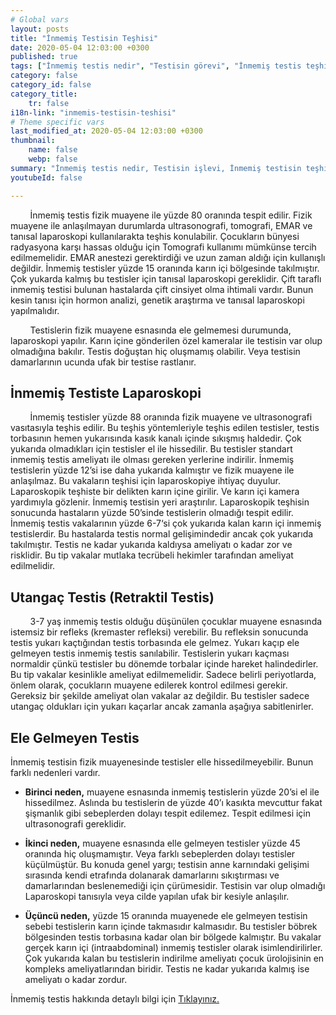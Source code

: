 ```yaml
---
# Global vars
layout: posts
title: "İnmemiş Testisin Teşhisi"
date: 2020-05-04 12:03:00 +0300
published: true
tags: ["İnmemiş testis nedir", "Testisin görevi", "İnmemiş testis teşhisi", "Mahcup testis", "İnmemiş testis muayene", "İnmemiş testis ameliyatı", "İnmemiş testis ameliyat teknikleri", "inmemiş testis" , "inmemiş testis laparoskopi" , "utangaç testis" , "retraktil testis" , "ele gelmeyen testis" , "inmemiş testis neden indirilir" , "inmemiş testis nedeni" , "inmemiş testis kısırlık" , "inmemiş testis kanser" , "inmemiş testis torsiyonu" , "inmemiş testis ilaç" , "inmemiş testis tedavi" , "inmemiş testis çözüm" , "orşiopeksi" , "fowler-stephens" , "damarı kesilmeden inmemiş testis ameliyatı" , "başarısız inmemiş testis ameliyatı" , "başarısız inmemiş testis" , "re-do inmemiş testis"]
category: false
category_id: false
category_title:
    tr: false
i18n-link: "inmemis-testisin-teshisi"
# Theme specific vars
last_modified_at: 2020-05-04 12:03:00 +0300
thumbnail:
    name: false
    webp: false
summary: "İnmemiş testis nedir, Testisin işlevi, İnmemiş testisin teşhisi, Mahcup testis, İnmemiş testiste fizik muayene, İnmemiş testis ameliyatı ve ameliyat teknikleri, Başarısız operasyonla indirilememiş testisler nasıl indirilir?, İndirilemeyen testis var mıdır?"
youtubeId: false

---
```


&nbsp;&nbsp;&nbsp;&nbsp;&nbsp;&nbsp;&nbsp;&nbsp;İnmemiş testis fizik muayene ile yüzde 80 oranında tespit edilir. Fizik muayene ile anlaşılmayan durumlarda ultrasonografi, tomografi, EMAR ve tanısal laparoskopi kullanılarakta teşhis konulabilir. Çocukların bünyesi radyasyona karşı hassas olduğu için Tomografi kullanımı mümkünse tercih edilmemelidir. EMAR anestezi gerektirdiği ve uzun zaman aldığı için kullanışlı değildir. İnmemiş testisler yüzde 15 oranında karın içi bölgesinde takılmıştır. Çok yukarda kalmış bu testisler için tanısal laparoskopi gereklidir. Çift taraflı inmemiş testisi bulunan hastalarda çift cinsiyet olma ihtimali vardır. Bunun kesin tanısı için hormon analizi, genetik araştırma ve  tanısal laparoskopi yapılmalıdır.

&nbsp;&nbsp;&nbsp;&nbsp;&nbsp;&nbsp;&nbsp;&nbsp;Testislerin fizik muayene esnasında ele gelmemesi durumunda, laparoskopi yapılır. Karın içine gönderilen özel kameralar ile testisin var olup olmadığına bakılır. Testis doğuştan hiç oluşmamış olabilir. Veya testisin damarlarının ucunda ufak bir testise rastlanır.

## İnmemiş Testiste Laparoskopi

&nbsp;&nbsp;&nbsp;&nbsp;&nbsp;&nbsp;&nbsp;&nbsp;İnmemiş testisler yüzde 88 oranında fizik muayene ve ultrasonografi vasıtasıyla teşhis edilir. Bu teşhis yöntemleriyle teşhis edilen testisler, testis torbasının hemen yukarısında kasık kanalı içinde sıkışmış haldedir. Çok yukarıda olmadıkları için testisler el ile hissedilir. Bu testisler standart inmemiş testis ameliyatı ile olması gereken yerlerine indirilir. İnmemiş testislerin yüzde 12’si ise daha yukarıda kalmıştır ve fizik muayene ile anlaşılmaz. Bu vakaların teşhisi için laparoskopiye ihtiyaç duyulur. Laparoskopik teşhiste bir delikten karın içine girilir. Ve karın içi kamera yardımıyla gözlenir. İnmemiş testisin yeri araştırılır. Laparoskopik teşhisin sonucunda hastaların yüzde 50’sinde testislerin olmadığı tespit edilir. İnmemiş testis vakalarının yüzde 6-7‘si  çok yukarıda kalan karın içi inmemiş testislerdir. Bu hastalarda testis normal gelişimindedir ancak çok yukarıda takılmıştır. Testis ne kadar yukarıda kaldıysa ameliyatı o kadar zor ve risklidir. Bu tip vakalar mutlaka tecrübeli hekimler tarafından ameliyat edilmelidir.

## Utangaç Testis (Retraktil Testis)

&nbsp;&nbsp;&nbsp;&nbsp;&nbsp;&nbsp;&nbsp;&nbsp;3-7 yaş inmemiş testis olduğu düşünülen çocuklar muayene esnasında istemsiz bir refleks (kremaster refleksi) verebilir. Bu refleksin sonucunda testis yukarı kaçtığından testis torbasında ele gelmez. Yukarı kaçıp ele gelmeyen testis inmemiş testis sanılabilir. Testislerin yukarı kaçması normaldir çünkü testisler bu dönemde torbalar içinde hareket halindedirler. Bu tip vakalar kesinlikle ameliyat edilmemelidir. Sadece belirli periyotlarda, önlem olarak, çocukların muayene edilerek kontrol edilmesi gerekir. Gereksiz bir şekilde ameliyat olan vakalar az değildir. Bu testisler sadece utangaç oldukları için yukarı kaçarlar ancak zamanla aşağıya sabitlenirler.

## Ele Gelmeyen Testis

İnmemiş testisin fizik muayenesinde testisler elle hissedilmeyebilir. Bunun farklı nedenleri vardır.

+ **Birinci neden,** muayene esnasında inmemiş testislerin yüzde 20’si el ile hissedilmez. Aslında bu testislerin de yüzde 40’ı kasıkta mevcuttur fakat şişmanlık gibi sebeplerden dolayı tespit edilemez. Tespit edilmesi için ultrasonografi gereklidir.

+ **İkinci neden,** muayene esnasında elle gelmeyen testisler yüzde 45 oranında hiç oluşmamıştır. Veya farklı sebeplerden dolayı testisler küçülmüştür. Bu konuda genel yargı; testisin anne karnındaki gelişimi sırasında kendi etrafında dolanarak damarlarını sıkıştırması ve damarlarından beslenemediği için çürümesidir. Testisin var olup olmadığı Laparoskopi tanısıyla veya cilde yapılan ufak bir kesiyle anlaşılır.

+ **Üçüncü neden,** yüzde 15 oranında muayenede ele gelmeyen testisin sebebi testislerin karın içinde takmasıdır kalmasıdır. Bu testisler böbrek bölgesinden testis torbasına kadar olan bir bölgede kalmıştır. Bu vakalar gerçek karın içi (intraabdominal) inmemiş testisler olarak isimlendirilirler. Çok yukarıda kalan bu testislerin indirilme ameliyatı çocuk ürolojisinin en kompleks ameliyatlarından biridir. Testis ne kadar yukarıda kalmış ise ameliyatı o kadar zordur.    

İnmemiş testis hakkında detaylı bilgi için [Tıklayınız.](https://www.onoluroloji.com/inmemis-testis)
